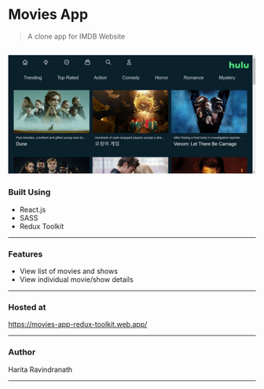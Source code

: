 # Movies App 
> A clone app for IMDB Website

![image](https://github.com/harita-gr/Hulu_app/blob/7b7f2aee7b11bc5ec0a3d39511c4808915536ca2/Screenshot%202021-11-02%20162012.jpg)
---
### Built Using
- React.js
- SASS
- Redux Toolkit
---
### Features
- View list of movies and shows
- View individual movie/show details

---
### Hosted at
https://movies-app-redux-toolkit.web.app/

---
### Author
Harita Ravindranath

---


